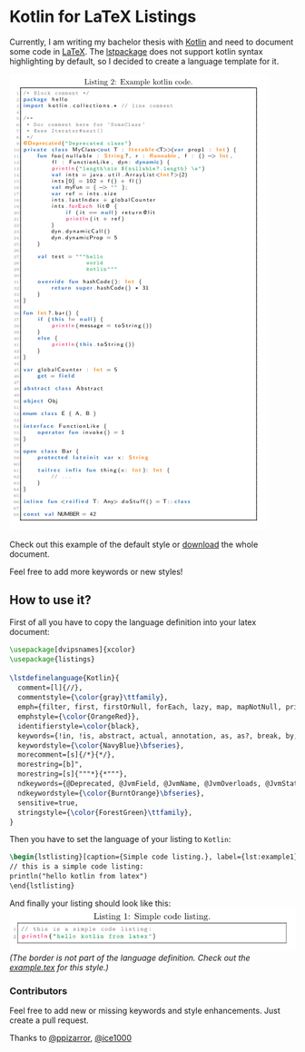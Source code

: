 # Kotlin for LaTeX Listings
Currently, I am writing my bachelor thesis with [Kotlin](https://kotlinlang.org/) and need to document some code in [LaTeX](https://www.latex-project.org/). The [lstpackage](https://en.wikibooks.org/wiki/LaTeX/Source_Code_Listings) does not support kotlin syntax highlighting by default, so I decided to create a language template for it.

![Example](readme/example.png)

Check out this example of the default style or [download](example/kotlin_example.pdf) the whole document.

Feel free to add more keywords or new styles!

## How to use it?
First of all you have to copy the language definition into your latex document:

```latex
\usepackage[dvipsnames]{xcolor}
\usepackage{listings}

\lstdefinelanguage{Kotlin}{
  comment=[l]{//},
  commentstyle={\color{gray}\ttfamily},
  emph={filter, first, firstOrNull, forEach, lazy, map, mapNotNull, println},
  emphstyle={\color{OrangeRed}},
  identifierstyle=\color{black},
  keywords={!in, !is, abstract, actual, annotation, as, as?, break, by, catch, class, companion, const, constructor, continue, crossinline, data, delegate, do, dynamic, else, enum, expect, external, false, field, file, final, finally, for, fun, get, if, import, in, infix, init, inline, inner, interface, internal, is, lateinit, noinline, null, object, open, operator, out, override, package, param, private, property, protected, public, receiveris, reified, return, return@, sealed, set, setparam, super, suspend, tailrec, this, throw, true, try, typealias, typeof, val, var, vararg, when, where, while},
  keywordstyle={\color{NavyBlue}\bfseries},
  morecomment=[s]{/*}{*/},
  morestring=[b]",
  morestring=[s]{"""*}{*"""},
  ndkeywords={@Deprecated, @JvmField, @JvmName, @JvmOverloads, @JvmStatic, @JvmSynthetic, Array, Byte, Double, Float, Int, Integer, Iterable, Long, Runnable, Short, String},
  ndkeywordstyle={\color{BurntOrange}\bfseries},
  sensitive=true,
  stringstyle={\color{ForestGreen}\ttfamily},
}
```

Then you have to set the language of your listing to `Kotlin`:

```latex
\begin{lstlisting}[caption={Simple code listing.}, label={lst:example1}, language=Kotlin]
// this is a simple code listing:
println("hello kotlin from latex")
\end{lstlisting}
```

And finally your listing should look like this:
![Simple Example](readme/simple.png)
*(The border is not part of the language definition. Check out the [example.tex](example/kotlin_example.tex) for this style.)*

### Contributors
Feel free to add new or missing keywords and style enhancements. Just create a pull request.

Thanks to [@ppizarror](https://github.com/ppizarror), [@ice1000](https://github.com/ice1000)
